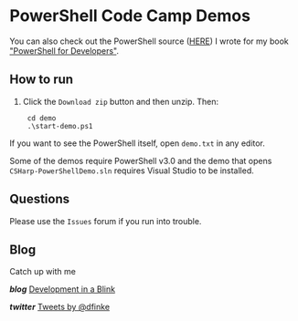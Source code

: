 PowerShell Code Camp Demos
==
You can also check out the PowerShell source ([HERE](https://github.com/dfinke/powershell-for-developers)) I wrote for my book ["PowerShell for Developers"](http://www.amazon.com/Windows-PowerShell-Developers-Douglas-Finke/dp/1449322700).

How to run
-
1. Click the `Download zip` button and then unzip. Then:

		cd demo
		.\start-demo.ps1

If you want to see the PowerShell itself, open `demo.txt` in any editor.

Some of the demos require PowerShell v3.0 and the demo that opens `CSHarp-PowerShellDemo.sln` requires Visual Studio to be installed.

Questions
-
Please use the `Issues` forum if you run into trouble.

Blog
-
Catch up with me 
 
***blog*** [Development in a Blink]()

***twitter*** 
<a class="twitter-timeline" href="https://twitter.com/dfinke" data-widget-id="408392128838893568">Tweets by @dfinke</a>
<script>!function(d,s,id){var js,fjs=d.getElementsByTagName(s)[0],p=/^http:/.test(d.location)?'http':'https';if(!d.getElementById(id)){js=d.createElement(s);js.id=id;js.src=p+"://platform.twitter.com/widgets.js";fjs.parentNode.insertBefore(js,fjs);}}(document,"script","twitter-wjs");</script>

